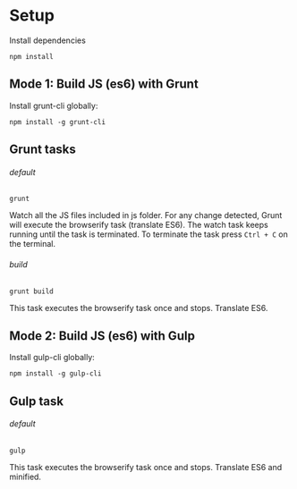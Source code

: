 # Setup
Install dependencies
```
npm install
```

## Mode 1: Build JS (es6) with Grunt
Install grunt-cli globally:
```
npm install -g grunt-cli
```
## Grunt tasks
###### default
```
grunt
```
Watch all the JS files included in js folder. For any change detected, Grunt will execute the browserify task (translate ES6).
The watch task keeps running until the task is terminated. To terminate the task press `Ctrl + C` on the terminal.
###### build
```
grunt build
```
This task executes the browserify task once and stops.
Translate ES6.



## Mode 2: Build JS (es6) with Gulp
Install gulp-cli globally:
```
npm install -g gulp-cli
```
## Gulp task
###### default
```
gulp
```
This task executes the browserify task once and stops.
Translate ES6 and minified.